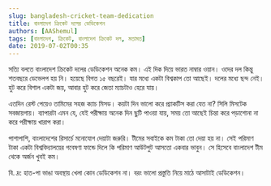 ```yaml
---
slug: bangladesh-cricket-team-dedication
title: বাংলাদেশ ক্রিকেট দলের ডেডিকেশন
authors: [AAShemul]
tags: [বাংলাদেশ, ক্রিকেট, বাংলাদেশ ক্রিকেট দল, মতামত]
date: 2019-07-02T00:35
---
```


<head>
    <link rel="apple-touch-icon" sizes="57x57" href="/icon/apple-icon-57x57.png" />
    <link rel="apple-touch-icon" sizes="60x60" href="/icon/apple-icon-60x60.png" />
    <link rel="apple-touch-icon" sizes="72x72" href="/icon/apple-icon-72x72.png" />
    <link rel="apple-touch-icon" sizes="76x76" href="/icon/apple-icon-76x76.png" />
    <link rel="apple-touch-icon" sizes="114x114" href="/icon/apple-icon-114x114.png" />
    <link rel="apple-touch-icon" sizes="120x120" href="/icon/apple-icon-120x120.png" />
    <link rel="apple-touch-icon" sizes="144x144" href="/icon/apple-icon-144x144.png" />
    <link rel="apple-touch-icon" sizes="152x152" href="/icon/apple-icon-152x152.png" />
    <link rel="apple-touch-icon" sizes="180x180" href="/icon/apple-icon-180x180.png" />
    <link rel="icon" type="image/png" sizes="192x192"  href="/icon/android-icon-192x192.png" />
    <link rel="icon" type="image/png" sizes="32x32" href="/icon/favicon-32x32.png" />
    <link rel="icon" type="image/png" sizes="96x96" href="/icon/favicon-96x96.png" />
    <link rel="icon" type="image/png" sizes="16x16" href="/icon/favicon-16x16.png" />
    <link rel="manifest" href="/manifest.json" />
    <meta name="msapplication-TileColor" content="#ffffff" />
    <meta name="msapplication-TileImage" content="/icon/ms-icon-144x144.png" />
</head>

সত্যি বলতে বাংলাদেশ ক্রিকেট দলের ডেডিকেশন অনেক কম। এই দিক দিয়ে ভারত নাম্বার ওয়ান। ওদের দল কিন্তু শতবছরে ডেভেলপ হয় নি।
হয়েছে বিগত ১৫ বছরেই। যার মধ্যে একটা বিশ্বকাপ তো আছেই। দলের মধ্যে ছন্দ নেই। হুট করে বিশাল একটা জয়, আবার হুট করে জেতা
ম্যাচটাও হেরে যায়।
<!--truncate-->

এতদিন রেস্ট পেয়েও তামিমের সহজ ক্যাচ মিসড। কয়টা দিন ভালো করে প্র্যাকটিস করা যেত না? সিলি মিসটেক সবজায়গায়। ব্যাপারটা এমন
যে, যেই পরীক্ষায় অনেক দিন ছুটি পাওয়া যায়, সময় তো আছেই চিন্তা করে পড়াশোনা না করে পরীক্ষায় খারাপ করা।

পাশাপাশি, বাংলাদেশের রিসার্চে মনোযোগ দেয়াটা জরুরি। টীমের সবাইকে কম টাকা তো দেয়া হয় না। সেই পরিমাণ টাকা একটা
বিশ্ববিদ্যালয়ের গবেষণা ফান্ডে দিলে কি পরিমাণ আউটপুট আসতো একবার ভাবুন। সে হিসেবে বাংলাদেশ টীম থেকে অর্জন খুবই কম।

বি. দ্র: হাত-পা ভাঙা অবস্থায় খেলা কোন ডেডিকেশন না। বরং ভালো প্রস্তুতি নিয়ে মাঠে আসাটাই ডেডিকেশন।